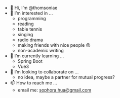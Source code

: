 - 👋 Hi, I’m @thomsoniae
- 👀 I’m interested in ...
  + programming
  + reading
  + table tennis
  + singing
  + radio drama
  + making friends with nice people 😜
  + non-academic writing
- 🌱 I’m currently learning ...
  + Spring Boot
  + Vue3
- 💞️ I’m looking to collaborate on ...
  + no idea, maybe a partner for mutual progress?
- 📫 How to reach me ...
  + email me: sophora.hua@gmail.com

<!---
thomsoniae/thomsoniae is a ✨ special ✨ repository because its `README.md` (this file) appears on your GitHub profile.
You can click the Preview link to take a look at your changes.
--->
